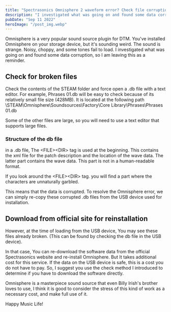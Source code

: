 ```yaml
---
title: "Spectrasonics Omnisphere 2 waveform error? Check file corruption!"
description: "I investigated what was going on and found some data corruption, so I am leaving this as a reminder."
pubDate: "Sep 11 2022"
heroImage: "/post_img.webp"
---
```

Omnisphere is a very popular sound source plugin for DTM.
You've installed Omnisphere on your storage device, but it's sounding weird.
The sound is strange. Noisy, choppy, and some tones fail to load.
I investigated what was going on and found some data corruption, so I am leaving this as a reminder.
<h2>Check for broken files</h2>
Check the contents of the STEAM folder and force open a .db file with a text editor.
For example, Phrases 01.db will be easy to check because of its relatively small file size (428MB).
It is located at the following path
\STEAM\Omnisphere\Soundsources\Factory\Core Library\Phrases\Phrases 01.db

Some of the other files are large, so you will need to use a text editor that supports large files.
<h3>Structure of the db file</h3>
in a .db file, The &lt;FILE&gt;&lt;DIR&gt; tag is used at the beginning.
This contains the xml file for the patch description and the location of the wave data.
The latter part contains the wave data. This part is not in a human-readable format.

If you look around the &lt;FILE&gt;&lt;DIR&gt; tag.
you will find a part where the characters are unnaturally garbled.


This means that the data is corrupted.
To resolve the Omnisphere error, we can simply re-copy these corrupted .db files from the USB device used for installation.
<h2>Download from official site for reinstallation</h2>
However, at the time of loading from the USB device, You may see these files already broken.
(This can be found by checking the db file in the USB device).

In that case, You can re-download the software data from the official Spectrasonics website and re-install Omnisphere. But It takes additional cost for this service.
If the data on the USB device is safe, this is a cost you do not have to pay.
So, I suggest you use the check method I introduced to determine if you have to download the software directly.

Omnisphere is a masterpiece sound source that even Billy Irish's brother loves to use, I think it is good to consider the stress of this kind of work as a necessary cost, and make full use of it.

Happy Music Life!
